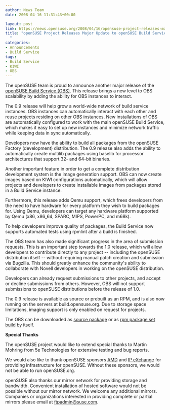 ```yaml
---
author: News Team
date: 2008-04-16 11:31:43+00:00

layout: post
link: https://news.opensuse.org/2008/04/16/opensuse-project-releases-major-update-to-opensuse-build-service/
title: "openSUSE Project Releases Major Update to openSUSE Build Service\
  "
categories:
- Announcements
- Build Service
tags:
- Build Service
- KIWI
- OBS
---
```

The openSUSE team is proud to announce another major release of the [openSUSE Build Service (OBS)](http://build.opensuse.org). This release brings a new level to OBS scalability by adding the ability for OBS instances to interact.

The 0.9 release will help grow a world-wide network of build service instances. OBS instances can automatically interact with each other and reuse projects residing on other OBS instances. New installations of OBS are automatically configured to work with the main openSUSE Build Service, which makes it easy to set up new instances and minimize network traffic while keeping data in sync automatically.

<!-- more -->Developers now have the ability to build all packages from the openSUSE Factory (development) distribution. The 0.9 release also adds the ability to automatically create multilib packages using baselib for processor architectures that support 32- and 64-bit binaries.

Another important feature in order to get a complete distribution development system is the image generation support. OBS can now create images based on KIWI configurations automatically, which will allow projects and developers to create installable images from packages stored in a Build Service instance.

Furthermore, this release adds Qemu support, which frees developers from the need to have hardware for every platform they wish to build packages for. Using Qemu, developers can target any hardware platform supported by Qemu (x86, x86_64, SPARC, MIPS, PowerPC, and m68k).

To help developers improve quality of packages, the Build Service now supports automated tests using rpmlint after a build is finished.

The OBS team has also made significant progress in the area of submission requests. This is an important step towards the 1.0 release, which will allow developers to contribute directly to any project -- including the openSUSE distribution itself -- without requiring manual patch creation and submission via Bugzilla. This should greatly enhance the community's ability to collaborate with Novell developers in working on the openSUSE distribution.

Developers can already request submissions to other projects, and accept or decline submissions from others. However, OBS will not support submissions to openSUSE distributions before the release of 1.0.

The 0.9 release is available as source or prebuilt as an RPM, and is also now running on the servers at build.opensuse.org. Due to storage space limitations, imaging support is only enabled on request for projects.

The OBS can be downloaded as [source package](http://forge.novell.com/modules/xfmod/project/?opensuse) or as [rpm package set build](http://software.opensuse.org/search?baseproject=openSUSE%3ATools&q=obs_server) by itself.

**Special Thanks**

The openSUSE project would like to extend special thanks to Martin Mohring from 5e Technologies for extensive testing and bug reports.

We would also like to thank openSUSE sponsors [AMD](http://en.opensuse.org/Sponsors) and [IP eXchange](http://en.opensuse.org/Sponsors) for providing infrastructure for openSUSE. Without these sponsors, we would not be able to run openSUSE.org.

openSUSE also thanks our mirror network for providing storage and bandwidth. Convenient installation of hosted software would not be possible without our mirror network. We welcome any additional mirrors. Companies or organizations interested in providing complete or partial mirrors please email at ftpadmin@suse.com.
		
